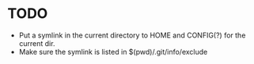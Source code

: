 # TODO

* Put a symlink in the current directory to HOME and CONFIG(?) for the current dir.
* Make sure the symlink is listed in $(pwd)/.git/info/exclude

